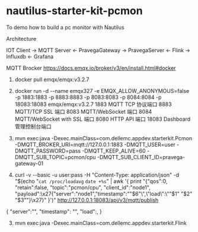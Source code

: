 # nautilus-starter-kit-pcmon
To demo how to build a pc monitor with Nautilus

Architecture

IOT Client -> MQTT Server <- PravegaGateway -> PravegaServer <- Flink -> Influxdb <- Grafana

MQTT Brocker
https://docs.emqx.io/broker/v3/en/install.html#docker

1. docker pull emqx/emqx:v3.2.7
2. docker run -d --name emqx327 -e EMQX_ALLOW_ANONYMOUS=false -p 1883:1883 -p 8883:8883 -p 8083:8083 -p 8084:8084 -p 18083:18083 emqx/emqx:v3.2.7
1883    MQTT TCP 协议端口
8883	MQTT/TCP SSL 端口
8083	MQTT/WebSocket 端口
8084	MQTT/WebSocket with SSL 端口
8080	HTTP API 端口
18083	Dashboard 管理控制台端口

1. mvn exec:java -Dexec.mainClass=com.dellemc.appdev.starterkit.Pcmon -DMQTT_BROKER_URI=mqtt://127.0.0.1:1883 -DMQTT_USER=user -DMQTT_PASSWORD=pass -DMQTT_KEEP_ALIVE=60 -DMQTT_SUB_TOPIC=pcmon/cpu -DMQTT_SUB_CLIENT_ID=pravega-gateway-01 

2. curl -v --basic -u user:pass -H "Content-Type: application/json" -d "$(echo "`cat /proc/loadavg` `date +%s`" | awk '{ print "{\"qos\":0, \"retain\":false, \"topic\":\"pcmon/cpu\", \"client_id\":\"node1\", \"payload\":\x27{\"server\":\"node1\",\"timestamp\":\""$6"\",\"load\":\""$1" "$2" "$3"\"}\x27}" }')" http://127.0.0.1:18083/api/v3/mqtt/publish

{
    "server":"",
    "timestamp": "",
    "load":,
}

3. mvn exec:java -Dexec.mainClass=com.dellemc.appdev.starterkit.Flink